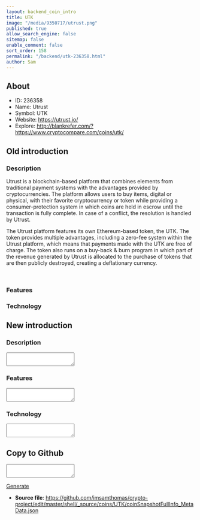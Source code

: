 ```yaml
---
layout: backend_coin_intro
title: UTK
image: "/media/9350717/utrust.png"
published: true
allow_search_engine: false
sitemap: false
enable_comment: false
sort_order: 158
permalink: "/backend/utk-236358.html"
author: Sam
---
```


## About

- ID: 236358
- Name: Utrust
- Symbol: UTK
- Website: https://utrust.io/
- Explore: http://blankrefer.com/?https://www.cryptocompare.com/coins/utk/


## Old introduction

### Description

<p>Utrust is a blockchain-based platform that combines elements from traditional payment systems with the advantages provided by cryptocurrencies. The platform allows users to buy items, digital or physical, with their favorite cryptocurrency or token while providing a consumer-protection system in which coins are held in escrow until the transaction is fully complete. In case of a conflict, the resolution is handled by Utrust.</p><p>The Utrust platform features its own Ethereum-based token, the UTK. The token provides multiple advantages, including a zero-fee system within the Utrust platform, which means that payments made with the UTK are free of charge. The token also runs on a buy-back &amp; burn program in which part of the revenue generated by Utrust is allocated to the purchase of tokens that are then publicly destroyed, creating a deflationary currency.</p><p> </p>

### Features


### Technology




## New introduction


### Description
<textarea id="meta_description" name="description"></textarea>

### Features
<textarea id="meta_features" name="features"></textarea>

### Technology
<textarea id="meta_technology" name="technology"></textarea>


## Copy to Github

<textarea id="coinsnapshotfullinfo_metadata"></textarea>

<a href="#gen" onclick="generateMetaDatJson()">Generate</a>

- **Source file**: <a href="https://github.com/imsamthomas/crypto-project/edit/master/shell/_source/coins/UTK/coinSnapshotFullInfo_MetaData.json">https://github.com/imsamthomas/crypto-project/edit/master/shell/_source/coins/UTK/coinSnapshotFullInfo_MetaData.json</a>


